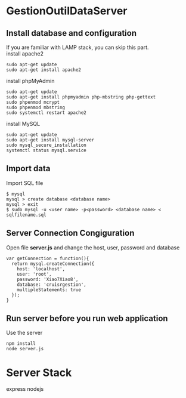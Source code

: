 # GestionOutilDataServer  
## Install database and configuration  
If you are familiar with LAMP stack, you can skip this part.  
install apache2  
```
sudo apt-get update
sudo apt-get install apache2
```

install phpMyAdmin  
```
sudo apt-get update
sudo apt-get install phpmyadmin php-mbstring php-gettext
sudo phpenmod mcrypt
sudo phpenmod mbstring
sudo systemctl restart apache2
```

install MySQL
```
sudo apt-get update
sudo apt-get install mysql-server
sudo mysql_secure_installation
systemctl status mysql.service
```
## Import data
Import SQL file  
```
$ mysql
mysql > create database <database name>
mysql > exit
$ sudo mysql -u <user name> -p<password> <database name> < sqlfilename.sql  
```
## Server Connection Congiguration
Open file **server.js** and change the host, user, password and database  
```
var getConnection = function(){
  return mysql.createConnection({
    host: 'localhost',
    user: 'root',
    password: 'Xiao7Xiao8',
    database: 'cruisrgestion',
    multipleStatements: true
  });
}
```

## Run server before you run web application  
Use the server  
```
npm install  
node server.js
```

# Server Stack
express nodejs  
